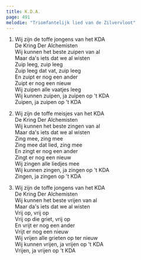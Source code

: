 ```yaml
---
title: K.D.A.
page: 491
melodie: "Triomfantelijk lied van de Zilvervloot"
---  
```



1. Wij zijn de toffe jongens van het KDA  
De Kring Der Alchemisten  
Wij kunnen het beste zuipen van al  
Maar da's iets dat we al wisten  
Zuip leeg, zuip leeg  
Zuip leeg dat vat, zuip leeg  
En zuipt er nog een ander  
Zuipt er nog een nieuw  
Wij zuipen alle vaatjes leeg  
Wij kunnen zuipen, ja zuipen op 't KDA  
Zuipen, ja zuipen op 't KDA  


2. Wij zijn de toffe meisjes van het KDA  
De Kring Der Alchemisten  
Wij kunnen het beste zingen van al  
Maar da's iets dat we al wisten  
Zing mee, zing mee  
Zing mee dat lied, zing mee  
En zingt er nog een ander  
Zingt er nog een nieuw  
Wij zingen alle liedjes mee  
Wij kunnen zingen, ja zingen op 't KDA  
Zingen, ja zingen op 't KDA  


3. Wij zijn de toffe jongens van het KDA  
De Kring Der Alchemisten  
Wij kunnen het beste vrijen van al  
Maar da's iets dat we al wisten  
Vrij op, vrij op  
Vrij op die griet, vrij op  
En vrijt er nog een ander  
Vrijt er nog een nieuw  
Wij vrijen alle grieten op ter nieuw  
Wij kunnen vrijen, ja vrijen op 't KDA  
Vrijen, ja vrijen op 't KDA  